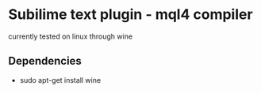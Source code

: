 # Subilime text plugin - mql4 compiler


currently tested on linux through wine


## Dependencies

* sudo apt-get install wine